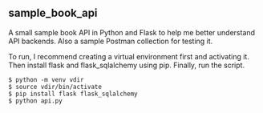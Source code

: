 ## sample_book_api

A small sample book API in Python and Flask to help me better understand API backends. Also a sample Postman collection for testing it.

To run, I recommend creating a virtual environment first and activating it. Then install flask and flask_sqlalchemy using pip. Finally, run the script.

```
$ python -m venv vdir
$ source vdir/bin/activate
$ pip install flask flask_sqlalchemy
$ python api.py
```
